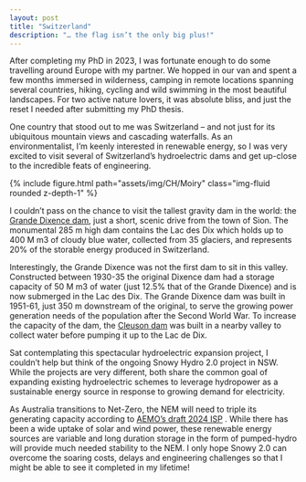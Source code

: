 ```yaml
---
layout: post
title: "Switzerland"
description: "… the flag isn’t the only big plus!"
---
```


After completing my PhD in 2023, I was fortunate enough to do some travelling around Europe with my partner. We hopped in our van and spent a few months immersed in wilderness, camping in remote locations spanning several countries, hiking, cycling and wild swimming in the most beautiful landscapes. For two active nature lovers, it was absolute bliss, and just the reset I needed after submitting my PhD thesis.

One country that stood out to me was Switzerland – and not just for its ubiquitous mountain views and cascading waterfalls. As an environmentalist, I’m keenly interested in renewable energy, so I was very excited to visit several of Switzerland’s hydroelectric dams and get up-close to the incredible feats of engineering. 

{% include figure.html path="assets/img/CH/Moiry" class="img-fluid rounded z-depth-1" %}

I couldn’t pass on the chance to visit the tallest gravity dam in the world: the <a href="https://www.grande-dixence.ch/en/the-complex/dams/grande-dixence-78/">Grande Dixence dam</a>, just a short, scenic drive from the town of Sion. The monumental 285 m high dam contains the Lac des Dix which holds up to 400 M m3 of cloudy blue water, collected from 35 glaciers, and represents 20% of the storable energy produced in Switzerland.

Interestingly, the Grande Dixence was not the first dam to sit in this valley. Constructed between 1930-35 the original Dixence dam had a storage capacity of 50 M m3 of water (just 12.5% that of the Grande Dixence) and is now submerged in the Lac des Dix. The Grande Dixence dam was built in 1951-61, just 350 m downstream of the original, to serve the growing power generation needs of the population after the Second World War. To increase the capacity of the dam, the <a href="https://www.grande-dixence.ch/en/the-complex/dams/cleuson-82/">Cleuson dam</a> was built in a nearby valley to collect water before pumping it up to the Lac de Dix. 

Sat contemplating this spectacular hydroelectric expansion project, I couldn’t help but think of the ongoing Snowy Hydro 2.0 project in NSW. While the projects are very different, both share the common goal of expanding existing hydroelectric schemes to leverage hydropower as a sustainable energy source in response to growing demand for electricity. 

As Australia transitions to Net-Zero, the NEM will need to triple its generating capacity according to <a href="https://aemo.com.au/consultations/current-and-closed-consultations/draft-2024-isp-consultation">AEMO’s draft 2024 ISP</a> . While there has been a wide uptake of solar and wind power, these renewable energy sources are variable and long duration storage in the form of pumped-hydro will provide much needed stability to the NEM. I only hope Snowy 2.0 can overcome the soaring costs, delays and engineering challenges so that I might be able to see it completed in my lifetime!

